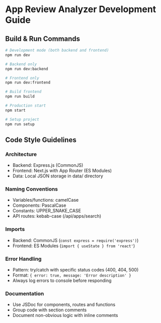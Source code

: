 # App Review Analyzer Development Guide

## Build & Run Commands
```bash
# Development mode (both backend and frontend)
npm run dev

# Backend only
npm run dev:backend

# Frontend only
npm run dev:frontend

# Build frontend
npm run build

# Production start
npm start

# Setup project
npm run setup
```

## Code Style Guidelines

### Architecture
- Backend: Express.js (CommonJS)
- Frontend: Next.js with App Router (ES Modules)
- Data: Local JSON storage in data/ directory

### Naming Conventions
- Variables/functions: camelCase
- Components: PascalCase
- Constants: UPPER_SNAKE_CASE
- API routes: kebab-case (/api/apps/search)

### Imports
- Backend: CommonJS (`const express = require('express')`)
- Frontend: ES Modules (`import { useState } from 'react'`)

### Error Handling
- Pattern: try/catch with specific status codes (400, 404, 500)
- Format: `{ error: true, message: 'Error description' }`
- Always log errors to console before responding

### Documentation
- Use JSDoc for components, routes and functions
- Group code with section comments
- Document non-obvious logic with inline comments
